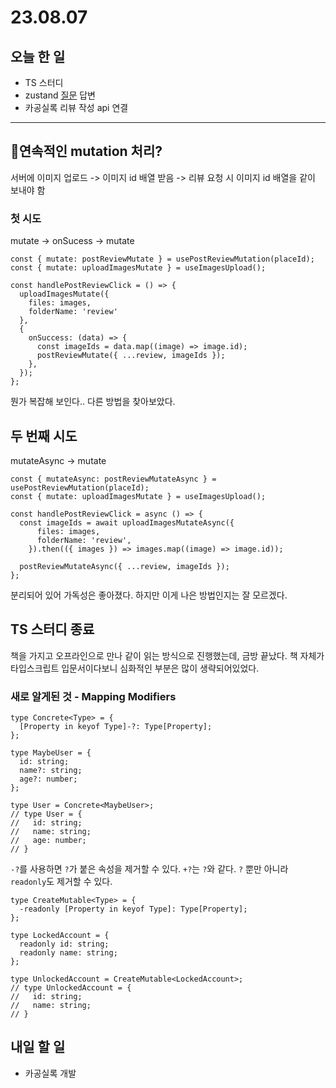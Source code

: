 # 23.08.07

## 오늘 한 일
- TS 스터디
- zustand [질문](https://github.com/pmndrs/zustand/discussions/1980) 답변
- 카공실록 리뷰 작성 api 연결

---

## 🤔연속적인 mutation 처리?

서버에 이미지 업로드 -> 이미지 id 배열 받음 -> 리뷰 요청 시 이미지 id 배열을 같이 보내야 함

### 첫 시도

mutate -> onSucess -> mutate

```tsx
const { mutate: postReviewMutate } = usePostReviewMutation(placeId);
const { mutate: uploadImagesMutate } = useImagesUpload();

const handlePostReviewClick = () => {
  uploadImagesMutate({ 
    files: images,
    folderName: 'review'
  }, 
  {
    onSuccess: (data) => {
      const imageIds = data.map((image) => image.id);
      postReviewMutate({ ...review, imageIds });
    },
  });
};
```

뭔가 복잡해 보인다.. 다른 방법을 찾아보았다.

## 두 번째 시도

mutateAsync -> mutate

```tsx
const { mutateAsync: postReviewMutateAsync } = usePostReviewMutation(placeId);
const { mutate: uploadImagesMutate } = useImagesUpload();

const handlePostReviewClick = async () => {
  const imageIds = await uploadImagesMutateAsync({
      files: images,
      folderName: 'review',
    }).then(({ images }) => images.map((image) => image.id));
  
  postReviewMutateAsync({ ...review, imageIds });
};
```

분리되어 있어 가독성은 좋아졌다. 하지만 이게 나은 방법인지는 잘 모르겠다.

## TS 스터디 종료

책을 가지고 오프라인으로 만나 같이 읽는 방식으로 진행했는데, 금방 끝났다. 책 자체가 타입스크립트 입문서이다보니 심화적인 부분은 많이 생략되어있었다.

### 새로 알게된 것 - Mapping Modifiers

```tsx
type Concrete<Type> = {
  [Property in keyof Type]-?: Type[Property];
};

type MaybeUser = {
  id: string;
  name?: string;
  age?: number;
};

type User = Concrete<MaybeUser>;
// type User = {
//   id: string;
//   name: string;
//   age: number;
// }
```
  
`-?`를 사용하면 `?`가 붙은 속성을 제거할 수 있다. `+?`는 `?`와 같다. `?` 뿐만 아니라 `readonly`도 제거할 수 있다.

```tsx
type CreateMutable<Type> = {
  -readonly [Property in keyof Type]: Type[Property];
};
 
type LockedAccount = {
  readonly id: string;
  readonly name: string;
};
 
type UnlockedAccount = CreateMutable<LockedAccount>;
// type UnlockedAccount = {
//   id: string;
//   name: string;
// }
```




## 내일 할 일

- 카공실록 개발